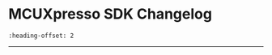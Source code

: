 # MCUXpresso SDK Changelog

```{include} /examples/_boards/mcimx93evk/ChangeLog_board.md
:heading-offset: 2
```
---
